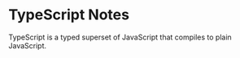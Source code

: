 # TypeScript Notes

TypeScript is a typed superset of JavaScript that compiles to plain JavaScript.
